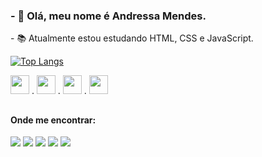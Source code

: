 ### - 👋 Olá, meu nome é Andressa Mendes.
<p> - 📚 Atualmente estou estudando HTML, CSS e JavaScript. </p>

[![Top Langs](https://github-readme-stats.vercel.app/api/top-langs/?username=AndressaMendess)](https://github.com/anuraghazra/github-readme-stats)

<img height="30" src="https://cdn.jsdelivr.net/gh/devicons/devicon/icons/figma/figma-original.svg" /> . <img  height="30" src="https://cdn.jsdelivr.net/gh/devicons/devicon/icons/html5/html5-plain-wordmark.svg" /> . <img height="30" src="https://cdn.jsdelivr.net/gh/devicons/devicon/icons/css3/css3-plain-wordmark.svg" /> . <img height="30" src="https://cdn.jsdelivr.net/gh/devicons/devicon/icons/javascript/javascript-plain.svg" />

##

#### Onde me encontrar:
<div>
<a href="https://www.behance.net/Andressamendess" target="_blank"><img src="https://img.shields.io/badge/-Behance-blue?style=for-the-badge&logo=behance&logoColor=white"></a>
<a href="https://dribbble.com/AndressaM" target="_blank"><img src="https://img.shields.io/badge/Dribbble-EA4C89?style=for-the-badge&logo=dribbble&logoColor=white"></a>
<a href="https://www.instagram.com/mendxsui/" target="_blank"><img src="https://img.shields.io/badge/Instagram-E4405F?style=for-the-badge&logo=instagram&logoColor=white"></a>
<img src="https://img.shields.io/badge/LinkedIn-0077B5?style=for-the-badge&logo=linkedin&logoColor=white">
<a href="mailto:andressasilvam25@gmail.com" target="_blank"><img src="https://img.shields.io/badge/Gmail-D14836?style=for-the-badge&logo=gmail&logoColor=white"></a>
</div>

          
          
          
          
          


